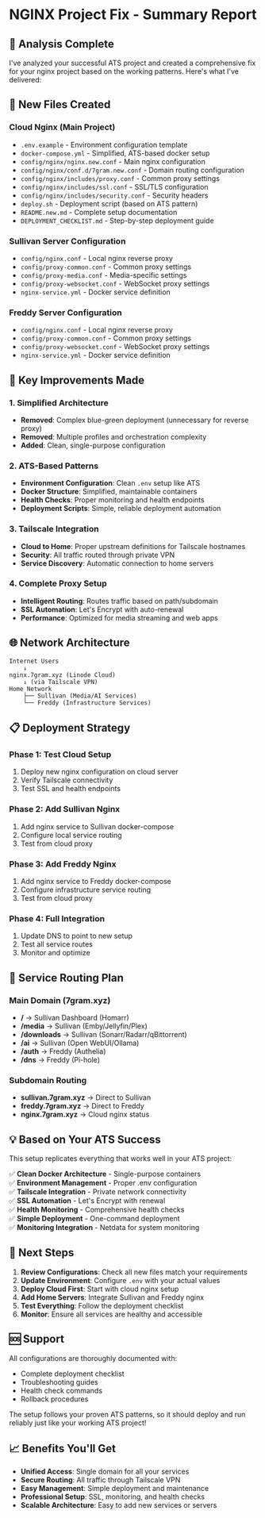 # NGINX Project Fix - Summary Report

## 🎯 Analysis Complete

I've analyzed your successful ATS project and created a comprehensive fix for your nginx project based on the working patterns. Here's what I've delivered:

## 📁 New Files Created

### Cloud Nginx (Main Project)
- `.env.example` - Environment configuration template
- `docker-compose.yml` - Simplified, ATS-based docker setup
- `config/nginx/nginx.new.conf` - Main nginx configuration
- `config/nginx/conf.d/7gram.new.conf` - Domain routing configuration
- `config/nginx/includes/proxy.conf` - Common proxy settings
- `config/nginx/includes/ssl.conf` - SSL/TLS configuration
- `config/nginx/includes/security.conf` - Security headers
- `deploy.sh` - Deployment script (based on ATS pattern)
- `README.new.md` - Complete setup documentation
- `DEPLOYMENT_CHECKLIST.md` - Step-by-step deployment guide

### Sullivan Server Configuration
- `config/nginx.conf` - Local nginx reverse proxy
- `config/proxy-common.conf` - Common proxy settings
- `config/proxy-media.conf` - Media-specific settings
- `config/proxy-websocket.conf` - WebSocket proxy settings
- `nginx-service.yml` - Docker service definition

### Freddy Server Configuration
- `config/nginx.conf` - Local nginx reverse proxy
- `config/proxy-common.conf` - Common proxy settings
- `config/proxy-websocket.conf` - WebSocket proxy settings
- `nginx-service.yml` - Docker service definition

## 🔧 Key Improvements Made

### 1. Simplified Architecture
- **Removed**: Complex blue-green deployment (unnecessary for reverse proxy)
- **Removed**: Multiple profiles and orchestration complexity
- **Added**: Clean, single-purpose configuration

### 2. ATS-Based Patterns
- **Environment Configuration**: Clean `.env` setup like ATS
- **Docker Structure**: Simplified, maintainable containers
- **Health Checks**: Proper monitoring and health endpoints
- **Deployment Scripts**: Simple, reliable deployment automation

### 3. Tailscale Integration
- **Cloud to Home**: Proper upstream definitions for Tailscale hostnames
- **Security**: All traffic routed through private VPN
- **Service Discovery**: Automatic connection to home servers

### 4. Complete Proxy Setup
- **Intelligent Routing**: Routes traffic based on path/subdomain
- **SSL Automation**: Let's Encrypt with auto-renewal
- **Performance**: Optimized for media streaming and web apps

## 🌐 Network Architecture

```
Internet Users
    ↓
nginx.7gram.xyz (Linode Cloud)
    ↓ (via Tailscale VPN)
Home Network
    ├── Sullivan (Media/AI Services)
    └── Freddy (Infrastructure Services)
```

## 📋 Deployment Strategy

### Phase 1: Test Cloud Setup
1. Deploy new nginx configuration on cloud server
2. Verify Tailscale connectivity
3. Test SSL and health endpoints

### Phase 2: Add Sullivan Nginx
1. Add nginx service to Sullivan docker-compose
2. Configure local service routing
3. Test from cloud proxy

### Phase 3: Add Freddy Nginx
1. Add nginx service to Freddy docker-compose
2. Configure infrastructure service routing
3. Test from cloud proxy

### Phase 4: Full Integration
1. Update DNS to point to new setup
2. Test all service routes
3. Monitor and optimize

## 🚀 Service Routing Plan

### Main Domain (7gram.xyz)
- **/** → Sullivan Dashboard (Homarr)
- **/media** → Sullivan (Emby/Jellyfin/Plex)
- **/downloads** → Sullivan (Sonarr/Radarr/qBittorrent)
- **/ai** → Sullivan (Open WebUI/Ollama)
- **/auth** → Freddy (Authelia)
- **/dns** → Freddy (Pi-hole)

### Subdomain Routing
- **sullivan.7gram.xyz** → Direct to Sullivan
- **freddy.7gram.xyz** → Direct to Freddy
- **nginx.7gram.xyz** → Cloud nginx status

## 💡 Based on Your ATS Success

This setup replicates everything that works well in your ATS project:

✅ **Clean Docker Architecture** - Single-purpose containers  
✅ **Environment Management** - Proper .env configuration  
✅ **Tailscale Integration** - Private network connectivity  
✅ **SSL Automation** - Let's Encrypt with renewal  
✅ **Health Monitoring** - Comprehensive health checks  
✅ **Simple Deployment** - One-command deployment  
✅ **Monitoring Integration** - Netdata for system monitoring  

## 🔄 Next Steps

1. **Review Configurations**: Check all new files match your requirements
2. **Update Environment**: Configure `.env` with your actual values
3. **Deploy Cloud First**: Start with cloud nginx setup
4. **Add Home Servers**: Integrate Sullivan and Freddy nginx
5. **Test Everything**: Follow the deployment checklist
6. **Monitor**: Ensure all services are healthy and accessible

## 🆘 Support

All configurations are thoroughly documented with:
- Complete deployment checklist
- Troubleshooting guides
- Health check commands
- Rollback procedures

The setup follows your proven ATS patterns, so it should deploy and run reliably just like your working ATS project!

## 📈 Benefits You'll Get

- **Unified Access**: Single domain for all your services
- **Secure Routing**: All traffic through Tailscale VPN
- **Easy Management**: Simple deployment and maintenance
- **Professional Setup**: SSL, monitoring, and health checks
- **Scalable Architecture**: Easy to add new services or servers
